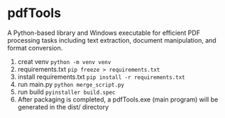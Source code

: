 # pdfTools
A Python-based library and Windows executable for efficient PDF processing tasks including text extraction, document manipulation, and format conversion.


1. creat venv ```python -m venv venv```
2. requirements.txt ```pip freeze > requirements.txt```
3. install requirements.txt ```pip install -r requirements.txt```
4. run main.py ```python merge_script.py```
5. run build  ```pyinstaller build.spec```
6. After packaging is completed, a pdfTools.exe (main program) will be generated in the dist/ directory